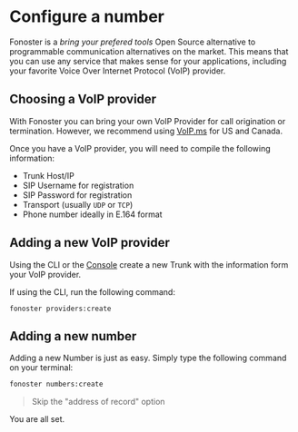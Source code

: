 # Configure a number

Fonoster is a *bring your prefered tools* Open Source alternative to programmable communication alternatives on the market. This means that you can use any service that makes sense for your applications, including your favorite Voice Over Internet Protocol (VoIP) provider.

## Choosing a VoIP provider

With Fonoster you can bring your own VoIP Provider for call origination or termination. However, we recommend using [VoIP.ms](https://voip.ms/) for US and Canada.

Once you have a VoIP provider, you will need to compile the following information:

- Trunk Host/IP
- SIP Username for registration
- SIP Password for registration
- Transport (usually `UDP` or `TCP`)
- Phone number ideally in E.164 format

## Adding a new VoIP provider

Using the CLI or the [Console](https://console.fonoster.com) create a new Trunk with the information form your VoIP provider. 

If using the CLI, run the following command:

```none
fonoster providers:create
```

## Adding a new number

Adding a new Number is just as easy. Simply type the following command on your terminal:

```bash
fonoster numbers:create
```

> Skip the "address of record" option

You are all set.
